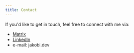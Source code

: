 ```yaml
---
title: Contact
---
```


If you'd like to get in touch, feel free to connect with me via:

* [Matrix](https://matrix.to/#/@mrcjk:matrix.org)
* [LinkedIn](https://www.linkedin.com/in/marc-jakobi/)
* e-mail: <first-name><at>jakobi.dev
